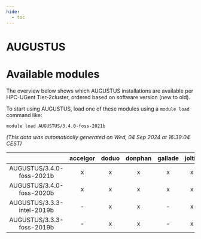 ```yaml
---
hide:
  - toc
---
```


AUGUSTUS
========

# Available modules


The overview below shows which AUGUSTUS installations are available per HPC-UGent Tier-2cluster, ordered based on software version (new to old).

To start using AUGUSTUS, load one of these modules using a `module load` command like:

```shell
module load AUGUSTUS/3.4.0-foss-2021b
```

*(This data was automatically generated on Wed, 04 Sep 2024 at 16:39:04 CEST)*  

| |accelgor|doduo|donphan|gallade|joltik|shinx|skitty|
| :---: | :---: | :---: | :---: | :---: | :---: | :---: | :---: |
|AUGUSTUS/3.4.0-foss-2021b|x|x|x|x|x|-|x|
|AUGUSTUS/3.4.0-foss-2020b|x|x|x|x|x|-|x|
|AUGUSTUS/3.3.3-intel-2019b|-|x|x|-|x|-|x|
|AUGUSTUS/3.3.3-foss-2019b|-|x|x|-|x|-|x|
